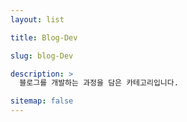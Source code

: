 ```yaml
---
layout: list

title: Blog-Dev

slug: blog-Dev

description: >
  블로그를 개발하는 과정을 담은 카테고리입니다.

sitemap: false
---
```

